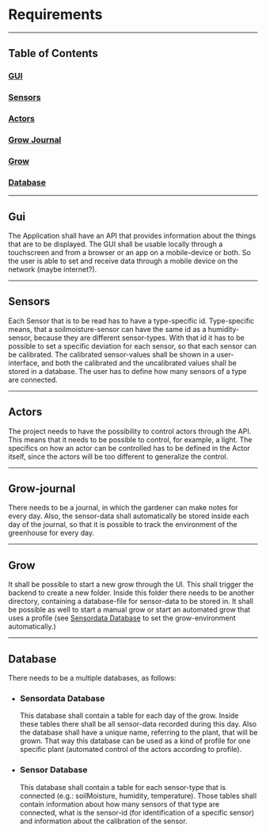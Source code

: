 # Requirements

---
## Table of Contents
### [GUI](#gui)
### [Sensors](#sensors)
### [Actors](#actors)
### [Grow Journal](#grow-journal)
### [Grow](#grow)
### [Database](#database)

---
## Gui
The Application shall have an API that provides information about the things that are to be displayed.
The GUI shall be usable locally through a touchscreen and from a browser or an app on a mobile-device or both. 
So the user is able to set and receive data through a mobile device on the network (maybe internet?).

---
## Sensors
Each Sensor that is to be read has to have a type-specific id. Type-specific means, that a soilmoisture-sensor can have 
the same id as a humidity-sensor, because they are different sensor-types. With that id it has to be possible to set a 
specific deviation for each sensor, so that each sensor can be calibrated. The calibrated sensor-values shall be shown 
in a user-interface, and both the calibrated and the uncalibrated values shall be stored in a database.
The user has to define how many sensors of a type are connected.

---
## Actors
The project needs to have the possibility to control actors through the API.
This means that it needs to be possible to control, for example, a light. 
The specifics on how an actor can be controlled has to be defined in the Actor itself, since the actors will be too different to generalize the control. 

---
## Grow-journal
There needs to be a journal, in which the gardener can make notes for every day.
Also, the sensor-data shall automatically be stored inside each day of the journal, so that it is possible to track the environment of the greenhouse for every day.

---
## Grow
It shall be possible to start a new grow through the UI.
This shall trigger the backend to create a new folder. 
Inside this folder there needs to be another directory, containing a database-file for sensor-data to be stored in.
It shall be possible as well to start a manual grow or start an automated grow that uses a profile (see [Sensordata Database](#sensordata-database) to set the grow-environment automatically.)

---
## Database
There needs to be a multiple databases, as follows:
- ### Sensordata Database
    This database shall contain a table for each day of the grow.
    Inside these tables there shall be all sensor-data recorded during this day.
    Also the database shall have a unique name, referring to the plant, that will be grown. 
    That way this database can be used as a kind of profile for one specific plant (automated control of the actors according to profile).
- ### Sensor Database
  This database shall contain a table for each sensor-type that is connected (e.g.: soilMoisture, humidity, temperature).
  Those tables shall contain information about how many sensors of that type are connected, what is the sensor-id (for identification of a specific sensor) and information about the calibration of the sensor.


